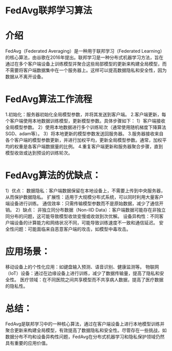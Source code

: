 # FedAvg联邦学习算法
# 介绍
FedAvg（Federated Averaging）是一种用于联邦学习（Federated Learning）的核心算法，由谷歌在2016年提出。联邦学习是一种分布式机器学习方法，旨在通过在多个客户端设备上训练模型并聚合这些局部模型的更新来构建全局模型，而不需要将客户端数据集中在一个服务器上。这样可以提高数据隐私和安全性，因为数据从不离开设备。
# FedAvg算法工作流程
1.初始化：服务器初始化全局模型参数，并将其发送到客户端。
2.客户端更新，每个客户端使用本地数据训练模型，更新模型参数。具体步骤如下：
1）客户端接收全局模型参数。
2）使用本地数据进行多个训练轮次（通常使用随机梯度下降算法SGD、adam等）。
3）将本地更新的模型参数发送回服务器。
3.服务器接收来自各个客户端的模型参数更新，并进行加权平均，更新全局模型参数。通常，加权平均的权重是各客户端数据量的比例。
4.重复客户端更新和服务器聚合步骤，直到模型收敛或达到预设的训练轮次。
# FedAvg算法的优缺点：
1）优点：
数据隐私：客户端数据保留在本地设备上，不需要上传到中央服务器，从而保护数据隐私。
扩展性：适用于大规模分布式系统，可以同时利用大量客户端设备进行训练。
通信效率：只需传输模型参数而不是原始数据，减少了通信开销。
2）缺点：
非独立同分布数据（Non-IID Data）：客户端数据可能存在非独立同分布的问题，这可能导致模型收敛变慢或收敛到次优解。
设备异构性：不同客户端设备的计算能力和网络状况不同，可能导致训练速度不一致和通信延迟。
安全性问题：可能面临来自恶意客户端的攻击，如模型中毒攻击。
# 应用场景：
移动设备上的个性化应用：如键盘输入预测、语音识别、健康监测等。
物联网（IoT）设备：通过在边缘设备上进行训练，减少了数据传输量，提高了隐私和安全性。
医疗领域：在不同医院之间共享模型而不共享病人数据，提高了医疗数据的隐私性。
# 总结：
FedAvg是联邦学习中的一种核心算法，通过在客户端设备上进行本地模型训练并聚合更新来构建全局模型，有效提高了数据隐私和安全性。尽管存在一些挑战，如数据分布不均和设备异构性问题，FedAvg在分布式机器学习和隐私保护领域仍然具有重要的应用价值。
